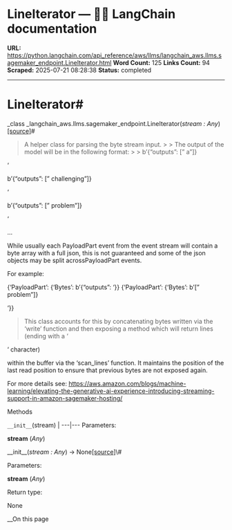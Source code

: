 # LineIterator — 🦜🔗 LangChain  documentation

**URL:** https://python.langchain.com/api_reference/aws/llms/langchain_aws.llms.sagemaker_endpoint.LineIterator.html
**Word Count:** 125
**Links Count:** 94
**Scraped:** 2025-07-21 08:28:38
**Status:** completed

---

# LineIterator\#

_class _langchain\_aws.llms.sagemaker\_endpoint.LineIterator\(_stream : Any_\)[\[source\]](https://python.langchain.com/api_reference/_modules/langchain_aws/llms/sagemaker_endpoint.html#LineIterator)\#     

> A helper class for parsing the byte stream input. >  > The output of the model will be in the following format: >  > b’\{“outputs”: \[” a”\]\}

‘     

b’\{“outputs”: \[” challenging”\]\}

‘     

b’\{“outputs”: \[” problem”\]\}

‘     

…

While usually each PayloadPart event from the event stream will contain a byte array with a full json, this is not guaranteed and some of the json objects may be split acrossPayloadPart events.

For example:

\{‘PayloadPart’: \{‘Bytes’: b’\{“outputs”: ‘\}\} \{‘PayloadPart’: \{‘Bytes’: b’\[” problem”\]\}

‘\}\}

> This class accounts for this by concatenating bytes written via the ‘write’ function and then exposing a method which will return lines \(ending with a ‘

‘ character\)     

within the buffer via the ‘scan\_lines’ function. It maintains the position of the last read position to ensure that previous bytes are not exposed again.

For more details see: <https://aws.amazon.com/blogs/machine-learning/elevating-the-generative-ai-experience-introducing-streaming-support-in-amazon-sagemaker-hosting/>

Methods

`__init__`\(stream\) |    ---|---      Parameters:     

**stream** \(_Any_\)

\_\_init\_\_\(_stream : Any_\) → None[\[source\]](https://python.langchain.com/api_reference/_modules/langchain_aws/llms/sagemaker_endpoint.html#LineIterator.__init__)\#     

Parameters:     

**stream** \(_Any_\)

Return type:     

None

__On this page